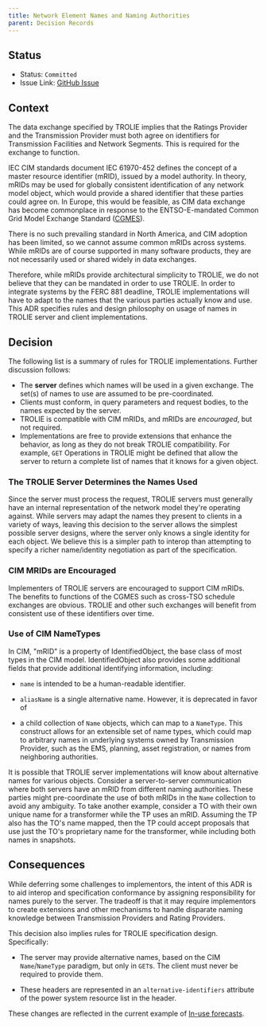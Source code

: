 ```yaml
---
title: Network Element Names and Naming Authorities
parent: Decision Records
---
```


## Status

* Status: `Committed`
* Issue Link: [GitHub Issue](https://github.com/trolie/spec/issues/9)

## Context

The data exchange specified by TROLIE implies that the Ratings Provider and the
Transmission Provider must both agree on identifiers for Transmission Facilities
and Network Segments.  This is required for the exchange to function.

IEC CIM standards document IEC 61970-452 defines the concept of a master
resource identifier (mRID), issued by a model authority.  In theory, mRIDs may
be used for globally consistent identification of any network model object,
which would provide a shared identifier that these parties could agree on. In
Europe, this would be feasible, as CIM data exchange has become commonplace in
response to the ENTSO-E-mandated Common Grid Model Exchange Standard
([CGMES](https://www.entsoe.eu/data/cim/cim-for-grid-models-exchange/)).

There is no such prevailing standard in North America, and CIM adoption has been
limited, so we cannot assume common mRIDs across systems. While mRIDs are of
course supported in many software products, they are not necessarily used or
shared widely in data exchanges.

Therefore, while mRIDs provide architectural simplicity to TROLIE, we do not
believe that they can be mandated in order to use TROLIE. In order to integrate
systems by the FERC 881 deadline, TROLIE implementations will have to adapt to
the names that the various parties actually know and use. This ADR specifies
rules and design philosophy on usage of names in TROLIE server and client
implementations.

## Decision

The following list is a summary of rules for TROLIE implementations. Further
discussion follows:

* The **server** defines which names will be used in a given exchange.  The
  set(s) of names to use are assumed to be pre-coordinated.
* Clients must conform, in query parameters and request bodies, to the names
  expected by the server.
* TROLIE is compatible with CIM mRIDs, and mRIDs are _encouraged_, but not
  required.
* Implementations are free to provide extensions that enhance the behavior, as
  long as they do not break TROLIE compatibility. For example, `GET` Operations
  in TROLIE might be defined that allow the server to return a complete list of
  names that it knows for a given object.


### The TROLIE Server Determines the Names Used

Since the server must process the request, TROLIE servers must generally have an
internal representation of the network model they're operating against. While
servers may adapt the names they present to clients in a variety of ways,
leaving this decision to the server allows the simplest possible server designs,
where the server only knows a single identity for each object. We believe this
is a simpler path to interop than attempting to specify a richer name/identity
negotiation as part of the specification.

### CIM MRIDs are Encouraged

Implementers of TROLIE servers are encouraged to support CIM mRIDs. The
benefits to functions of the CGMES such as cross-TSO schedule exchanges are
obvious. TROLIE and other such exchanges will benefit from consistent use of
these identifiers over time.  

### Use of CIM NameTypes

In CIM, "mRID" is a property of IdentifiedObject, the base class of most types
in the CIM model. IdentifiedObject also provides some additional fields that
provide additional identifying information, including:

* `name` is intended to be a human-readable identifier.

* `aliasName` is a single alternative name. However, it is deprecated in favor
  of

* a child collection of `Name` objects, which can map to a `NameType`. This
  construct allows for an extensible set of name types, which could map to
  arbitrary names in underlying systems owned by Transmission Provider, such as
  the EMS, planning, asset registration, or names from neighboring
  authorities.

It is possible that TROLIE server implementations will know about alternative
names for various objects. Consider a server-to-server communication where both
servers have an mRID from different naming authorities. These parties might
pre-coordinate the use of both mRIDs in the `Name` collection to avoid any
ambiguity. To take another example, consider a TO with their own unique name
for a transformer while the TP uses an mRID. Assuming the TP also has the TO's
name mapped, then the TP could accept proposals that use just the TO's
proprietary name for the transformer, while including both names in snapshots.

## Consequences

While deferring some challenges to implementors, the intent of this ADR is to
aid interop and specification conformance by assigning responsibility for names
purely to the server. The tradeoff is that it may require implementors to
create extensions and other mechanisms to handle disparate naming knowledge
between Transmission Providers and Rating Providers.

This decision also implies rules for TROLIE specification design.  Specifically:

* The server may provide alternative names, based on the CIM `Name`/`NameType`
  paradigm, but only in `GET`s.  The client must never be required to provide
  them.

* These headers are represented in an `alternative-identifiers` attribute of the
  power system resource list in the header.  

These changes are reflected in the current example of [In-use forecasts](../example-narratives/in-use-forecasts.md).  
